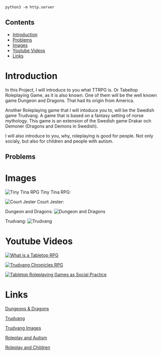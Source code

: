 `python3 -m http.server`
 ## Contents 
 
 - [Introduction](#Introduction)
 - [Problems](#Problems)
 - [Images](#Images)
 - [Youtube Videos](#Youtube-Videos)
 - [Links](#Links)

# Introduction

In this Project, I will introduce to you what TTRPG is. Or Tabeltop Roleplaying Game, as it is also known.
One of them will be the well known game Dungeon and Dragons. That had its origin from America.

Another Roleplaying game that I will intoduce you to, will be the Swedish game Trudvang. 
A game that is based on a fantasy setting of norse mythology.
This game is an extension of the Swedish game Drakar och Demoner (Dragons and Demons in Swedish).

I will also introduce to you, why, roleplaying is good for people. Not only socialy, but also for children and people with autism.


## Problems 




# Images

![Tiny Tina RPG](https://i.giphy.com/media/xVtHNOP8P0RX3zkFix/giphy.webp)
Tiny Tina RPG:


![Court Jester](https://i.pinimg.com/originals/36/99/00/36990036e587d6471b0d49a1c47317bc.gif)
Court Jester: 


Dungeon and Dragons:
![Dungeon and Dragons](https://m.media-amazon.com/images/M/MV5BOWM0MjNkMjEtY2IyNi00ODdmLTk0ODctNjY3YTQzN2Y3N2ZiXkEyXkFqcGdeQXVyNTAyODkwOQ@@._V1_FMjpg_UX1000_.jpg)


Trudvang:
![Trudvang](https://perkan-arts.com/____impro/1/images/dod/liten_kvalerkorp.jpg?etag=%22bc9f2-55e7e0af%22&sourceContentType=image%2Fjpeg&quality=85)



# Youtube Videos

[![What is a Tabletop RPG](http://img.youtube.com/vi/BkX_rOqXSas/0.jpg)](http://www.youtube.com/watch?v=BkX_rOqXSas)

[![Trudvang Chronicles RPG](http://img.youtube.com/vi/n3V0oahXj94/0.jpg)](http://www.youtube.com/watch?v=n3V0oahXj94)

[![Tabletop Roleplaying Games as Social Practice](http://img.youtube.com/vi/QJwsWsTa1hI/0.jpg)](http://www.youtube.com/watch?v=QJwsWsTa1hI)


# Links

[Dungeons & Dragons](https://en.wikipedia.org/wiki/Dungeons_%26_Dragons)

[Trudvang](https://drakarochdemonertrudvang.fandom.com/wiki/Trudvang)

[Trudvang Images](https://perkan-arts.com/portfolio/trudvang)

[Roleplay and Autism](https://www.linkedin.com/pulse/how-role-playing-games-help-neurodiverse-autism-hawke-robinson/)

[Roleplay and Children](https://www.pbcexpo.com.au/blog/reasons-why-role-playing-is-important-for-your-child)

